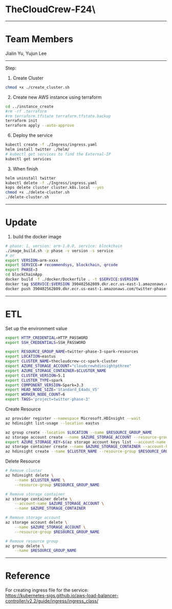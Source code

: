 # TheCloudCrew-F24\

-----------------
# Team Members
Jialin Yu, Yujun Lee

-----------------
Step:
1. Create Cluster
```bash
chmod +x ./create_cluster.sh
```



2. Create new AWS instance using terraform
```bash
cd ../instance_create
#rm -rf .terraform
#rm terraform.tfstate terraform.tfstate.backup
terraform init
terraform apply --auto-approve
```


6. Deploy the service

```bash
kubectl create -f ./Ingress/ingress.yaml
helm install twitter ./helm/
# kubectl get services to find the External-IP
kubectl get services
```

3. When finish
```bash
helm uninstall twitter
kubectl delete -f ./Ingress/ingress.yaml
kops delete cluster cluster.k8s.local --yes
chmod +x ./delete-cluster.sh
./delete-cluster.sh
```
-----------------
# Update
1. build the docker image
```bash
# phase: 1, version: arm-1.0.0, service: blockchain
./image_build.sh -p phase -v version -s service
# or
export VERSION=arm-xxxx
export SERVICE=# recommendsys, blockchain, qrcode
export PHASE=3
cd blockChainApp
docker build -f ./docker/Dockerfile . -t $SERVICE:$VERSION
docker tag $SERVICE:$VERSION 390402562809.dkr.ecr.us-east-1.amazonaws.com/twitter-phase-$PHASE:$SERVICE-$VERSION
docker push 390402562809.dkr.ecr.us-east-1.amazonaws.com/twitter-phase-$PHASE:$SERVICE-$VERSION
```

-----------------
# ETL
Set up the environment value
```bash
export HTTP_CREDENTIAL=HTTP_PASSWORD
export SSH_CREDENTIALS=SSH_PASSWORD

export RESOURCE_GROUP_NAME=twitter-phase-3-spark-resources
export LOCATION=eastus
export CLUSTER_NAME=thecloudcrew-cc-spark-cluster
export AZURE_STORAGE_ACCOUNT="cloudcrewhdinsightpthree"
export AZURE_STORAGE_CONTAINER=$CLUSTER_NAME
export CLUSTER_VERSION=5.1
export CLUSTER_TYPE=spark
export COMPONENT_VERSION=Spark=3.3
export HEAD_NODE_SIZE='Standard_E4ads_V5'
export WORKER_NODE_COUNT=6
export TAGS='project=twitter-phase-3'
```

Create Resource
```bash
az provider register --namespace Microsoft.HDInsight --wait
az hdinsight list-usage --location eastus

az group create --location $LOCATION --name $RESOURCE_GROUP_NAME
az storage account create --name $AZURE_STORAGE_ACCOUNT --resource-group $RESOURCE_GROUP_NAME --https-only true --kind StorageV2 --location $LOCATION --sku Standard_LRS
export AZURE_STORAGE_KEY=$(az storage account keys list --account-name $AZURE_STORAGE_ACCOUNT --resource-group $RESOURCE_GROUP_NAME --query [0].value -o tsv)
az storage container create --name $AZURE_STORAGE_CONTAINER --account-key $AZURE_STORAGE_KEY --account-name $AZURE_STORAGE_ACCOUNT
az hdinsight create --name $CLUSTER_NAME --resource-group $RESOURCE_GROUP_NAME --type $CLUSTER_TYPE --component-version $COMPONENT_VERSION --http-password $HTTP_CREDENTIAL --http-user admin --location $LOCATION --ssh-password $SSH_CREDENTIALS --ssh-user azureuser --storage-account $AZURE_STORAGE_ACCOUNT --storage-account-key $AZURE_STORAGE_KEY --storage-container $AZURE_STORAGE_CONTAINER --version $CLUSTER_VERSION --headnode-size $HEAD_NODE_SIZE --workernode-count $WORKER_NODE_COUNT --workernode-size $HEAD_NODE_SIZE --zookeepernode-size $HEAD_NODE_SIZE --tags $TAGS
```
Delete Resource
```bash
# Remove cluster
az hdinsight delete \
    --name $CLUSTER_NAME \
    --resource-group $RESOURCE_GROUP_NAME

# Remove storage container
az storage container delete \
    --account-name $AZURE_STORAGE_ACCOUNT \
    --name $AZURE_STORAGE_CONTAINER

# Remove storage account
az storage account delete \
    --name $AZURE_STORAGE_ACCOUNT \
    --resource-group $RESOURCE_GROUP_NAME

# Remove resource group
az group delete \
    --name $RESOURCE_GROUP_NAME
```

-----------------
# Reference
For creating ingress file for the service:\
https://kubernetes-sigs.github.io/aws-load-balancer-controller/v2.2/guide/ingress/ingress_class/
